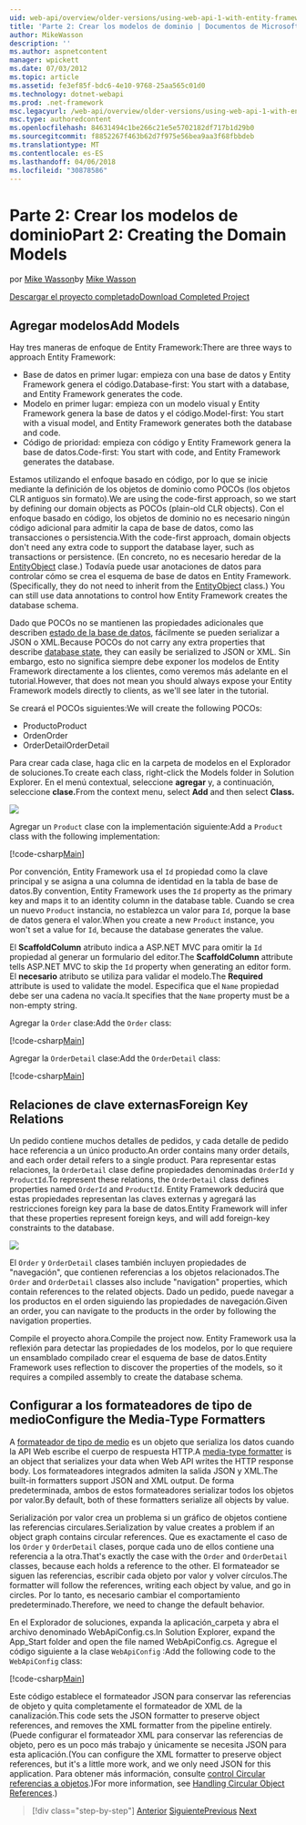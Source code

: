 ```yaml
---
uid: web-api/overview/older-versions/using-web-api-1-with-entity-framework-5/using-web-api-with-entity-framework-part-2
title: 'Parte 2: Crear los modelos de dominio | Documentos de Microsoft'
author: MikeWasson
description: ''
ms.author: aspnetcontent
manager: wpickett
ms.date: 07/03/2012
ms.topic: article
ms.assetid: fe3ef85f-bdc6-4e10-9768-25aa565c01d0
ms.technology: dotnet-webapi
ms.prod: .net-framework
msc.legacyurl: /web-api/overview/older-versions/using-web-api-1-with-entity-framework-5/using-web-api-with-entity-framework-part-2
msc.type: authoredcontent
ms.openlocfilehash: 84631494c1be266c21e5e5702182df717b1d29b0
ms.sourcegitcommit: f8852267f463b62d7f975e56bea9aa3f68fbbdeb
ms.translationtype: MT
ms.contentlocale: es-ES
ms.lasthandoff: 04/06/2018
ms.locfileid: "30878586"
---
```

<a name="part-2-creating-the-domain-models"></a><span data-ttu-id="8b70b-102">Parte 2: Crear los modelos de dominio</span><span class="sxs-lookup"><span data-stu-id="8b70b-102">Part 2: Creating the Domain Models</span></span>
====================
<span data-ttu-id="8b70b-103">por [Mike Wasson](https://github.com/MikeWasson)</span><span class="sxs-lookup"><span data-stu-id="8b70b-103">by [Mike Wasson](https://github.com/MikeWasson)</span></span>

[<span data-ttu-id="8b70b-104">Descargar el proyecto completado</span><span class="sxs-lookup"><span data-stu-id="8b70b-104">Download Completed Project</span></span>](http://code.msdn.microsoft.com/ASP-NET-Web-API-with-afa30545)

## <a name="add-models"></a><span data-ttu-id="8b70b-105">Agregar modelos</span><span class="sxs-lookup"><span data-stu-id="8b70b-105">Add Models</span></span>

<span data-ttu-id="8b70b-106">Hay tres maneras de enfoque de Entity Framework:</span><span class="sxs-lookup"><span data-stu-id="8b70b-106">There are three ways to approach Entity Framework:</span></span>

- <span data-ttu-id="8b70b-107">Base de datos en primer lugar: empieza con una base de datos y Entity Framework genera el código.</span><span class="sxs-lookup"><span data-stu-id="8b70b-107">Database-first: You start with a database, and Entity Framework generates the code.</span></span>
- <span data-ttu-id="8b70b-108">Modelo en primer lugar: empieza con un modelo visual y Entity Framework genera la base de datos y el código.</span><span class="sxs-lookup"><span data-stu-id="8b70b-108">Model-first: You start with a visual model, and Entity Framework generates both the database and code.</span></span>
- <span data-ttu-id="8b70b-109">Código de prioridad: empieza con código y Entity Framework genera la base de datos.</span><span class="sxs-lookup"><span data-stu-id="8b70b-109">Code-first: You start with code, and Entity Framework generates the database.</span></span>

<span data-ttu-id="8b70b-110">Estamos utilizando el enfoque basado en código, por lo que se inicie mediante la definición de los objetos de dominio como POCOs (los objetos CLR antiguos sin formato).</span><span class="sxs-lookup"><span data-stu-id="8b70b-110">We are using the code-first approach, so we start by defining our domain objects as POCOs (plain-old CLR objects).</span></span> <span data-ttu-id="8b70b-111">Con el enfoque basado en código, los objetos de dominio no es necesario ningún código adicional para admitir la capa de base de datos, como las transacciones o persistencia.</span><span class="sxs-lookup"><span data-stu-id="8b70b-111">With the code-first approach, domain objects don't need any extra code to support the database layer, such as transactions or persistence.</span></span> <span data-ttu-id="8b70b-112">(En concreto, no es necesario heredar de la [EntityObject](https://msdn.microsoft.com/library/system.data.objects.dataclasses.entityobject.aspx) clase.) Todavía puede usar anotaciones de datos para controlar cómo se crea el esquema de base de datos en Entity Framework.</span><span class="sxs-lookup"><span data-stu-id="8b70b-112">(Specifically, they do not need to inherit from the [EntityObject](https://msdn.microsoft.com/library/system.data.objects.dataclasses.entityobject.aspx) class.) You can still use data annotations to control how Entity Framework creates the database schema.</span></span>

<span data-ttu-id="8b70b-113">Dado que POCOs no se mantienen las propiedades adicionales que describen [estado de la base de datos](https://msdn.microsoft.com/library/system.data.entitystate.aspx), fácilmente se pueden serializar a JSON o XML.</span><span class="sxs-lookup"><span data-stu-id="8b70b-113">Because POCOs do not carry any extra properties that describe [database state](https://msdn.microsoft.com/library/system.data.entitystate.aspx), they can easily be serialized to JSON or XML.</span></span> <span data-ttu-id="8b70b-114">Sin embargo, esto no significa siempre debe exponer los modelos de Entity Framework directamente a los clientes, como veremos más adelante en el tutorial.</span><span class="sxs-lookup"><span data-stu-id="8b70b-114">However, that does not mean you should always expose your Entity Framework models directly to clients, as we'll see later in the tutorial.</span></span>

<span data-ttu-id="8b70b-115">Se creará el POCOs siguientes:</span><span class="sxs-lookup"><span data-stu-id="8b70b-115">We will create the following POCOs:</span></span>

- <span data-ttu-id="8b70b-116">Producto</span><span class="sxs-lookup"><span data-stu-id="8b70b-116">Product</span></span>
- <span data-ttu-id="8b70b-117">Orden</span><span class="sxs-lookup"><span data-stu-id="8b70b-117">Order</span></span>
- <span data-ttu-id="8b70b-118">OrderDetail</span><span class="sxs-lookup"><span data-stu-id="8b70b-118">OrderDetail</span></span>

<span data-ttu-id="8b70b-119">Para crear cada clase, haga clic en la carpeta de modelos en el Explorador de soluciones.</span><span class="sxs-lookup"><span data-stu-id="8b70b-119">To create each class, right-click the Models folder in Solution Explorer.</span></span> <span data-ttu-id="8b70b-120">En el menú contextual, seleccione **agregar** y, a continuación, seleccione **clase.**</span><span class="sxs-lookup"><span data-stu-id="8b70b-120">From the context menu, select **Add** and then select **Class.**</span></span>

![](using-web-api-with-entity-framework-part-2/_static/image1.png)

<span data-ttu-id="8b70b-121">Agregar un `Product` clase con la implementación siguiente:</span><span class="sxs-lookup"><span data-stu-id="8b70b-121">Add a `Product` class with the following implementation:</span></span>

[!code-csharp[Main](using-web-api-with-entity-framework-part-2/samples/sample1.cs)]

<span data-ttu-id="8b70b-122">Por convención, Entity Framework usa el `Id` propiedad como la clave principal y se asigna a una columna de identidad en la tabla de base de datos.</span><span class="sxs-lookup"><span data-stu-id="8b70b-122">By convention, Entity Framework uses the `Id` property as the primary key and maps it to an identity column in the database table.</span></span> <span data-ttu-id="8b70b-123">Cuando se crea un nuevo `Product` instancia, no establezca un valor para `Id`, porque la base de datos genera el valor.</span><span class="sxs-lookup"><span data-stu-id="8b70b-123">When you create a new `Product` instance, you won't set a value for `Id`, because the database generates the value.</span></span>

<span data-ttu-id="8b70b-124">El **ScaffoldColumn** atributo indica a ASP.NET MVC para omitir la `Id` propiedad al generar un formulario del editor.</span><span class="sxs-lookup"><span data-stu-id="8b70b-124">The **ScaffoldColumn** attribute tells ASP.NET MVC to skip the `Id` property when generating an editor form.</span></span> <span data-ttu-id="8b70b-125">El **necesario** atributo se utiliza para validar el modelo.</span><span class="sxs-lookup"><span data-stu-id="8b70b-125">The **Required** attribute is used to validate the model.</span></span> <span data-ttu-id="8b70b-126">Especifica que el `Name` propiedad debe ser una cadena no vacía.</span><span class="sxs-lookup"><span data-stu-id="8b70b-126">It specifies that the `Name` property must be a non-empty string.</span></span>

<span data-ttu-id="8b70b-127">Agregar la `Order` clase:</span><span class="sxs-lookup"><span data-stu-id="8b70b-127">Add the `Order` class:</span></span>

[!code-csharp[Main](using-web-api-with-entity-framework-part-2/samples/sample2.cs)]

<span data-ttu-id="8b70b-128">Agregar la `OrderDetail` clase:</span><span class="sxs-lookup"><span data-stu-id="8b70b-128">Add the `OrderDetail` class:</span></span>

[!code-csharp[Main](using-web-api-with-entity-framework-part-2/samples/sample3.cs)]

## <a name="foreign-key-relations"></a><span data-ttu-id="8b70b-129">Relaciones de clave externas</span><span class="sxs-lookup"><span data-stu-id="8b70b-129">Foreign Key Relations</span></span>

<span data-ttu-id="8b70b-130">Un pedido contiene muchos detalles de pedidos, y cada detalle de pedido hace referencia a un único producto.</span><span class="sxs-lookup"><span data-stu-id="8b70b-130">An order contains many order details, and each order detail refers to a single product.</span></span> <span data-ttu-id="8b70b-131">Para representar estas relaciones, la `OrderDetail` clase define propiedades denominadas `OrderId` y `ProductId`.</span><span class="sxs-lookup"><span data-stu-id="8b70b-131">To represent these relations, the `OrderDetail` class defines properties named `OrderId` and `ProductId`.</span></span> <span data-ttu-id="8b70b-132">Entity Framework deducirá que estas propiedades representan las claves externas y agregará las restricciones foreign key para la base de datos.</span><span class="sxs-lookup"><span data-stu-id="8b70b-132">Entity Framework will infer that these properties represent foreign keys, and will add foreign-key constraints to the database.</span></span>

![](using-web-api-with-entity-framework-part-2/_static/image2.png)

<span data-ttu-id="8b70b-133">El `Order` y `OrderDetail` clases también incluyen propiedades de "navegación", que contienen referencias a los objetos relacionados.</span><span class="sxs-lookup"><span data-stu-id="8b70b-133">The `Order` and `OrderDetail` classes also include "navigation" properties, which contain references to the related objects.</span></span> <span data-ttu-id="8b70b-134">Dado un pedido, puede navegar a los productos en el orden siguiendo las propiedades de navegación.</span><span class="sxs-lookup"><span data-stu-id="8b70b-134">Given an order, you can navigate to the products in the order by following the navigation properties.</span></span>

<span data-ttu-id="8b70b-135">Compile el proyecto ahora.</span><span class="sxs-lookup"><span data-stu-id="8b70b-135">Compile the project now.</span></span> <span data-ttu-id="8b70b-136">Entity Framework usa la reflexión para detectar las propiedades de los modelos, por lo que requiere un ensamblado compilado crear el esquema de base de datos.</span><span class="sxs-lookup"><span data-stu-id="8b70b-136">Entity Framework uses reflection to discover the properties of the models, so it requires a compiled assembly to create the database schema.</span></span>

## <a name="configure-the-media-type-formatters"></a><span data-ttu-id="8b70b-137">Configurar a los formateadores de tipo de medio</span><span class="sxs-lookup"><span data-stu-id="8b70b-137">Configure the Media-Type Formatters</span></span>

<span data-ttu-id="8b70b-138">A [formateador de tipo de medio](../../formats-and-model-binding/media-formatters.md) es un objeto que serializa los datos cuando la API Web escribe el cuerpo de respuesta HTTP.</span><span class="sxs-lookup"><span data-stu-id="8b70b-138">A [media-type formatter](../../formats-and-model-binding/media-formatters.md) is an object that serializes your data when Web API writes the HTTP response body.</span></span> <span data-ttu-id="8b70b-139">Los formateadores integrados admiten la salida JSON y XML.</span><span class="sxs-lookup"><span data-stu-id="8b70b-139">The built-in formatters support JSON and XML output.</span></span> <span data-ttu-id="8b70b-140">De forma predeterminada, ambos de estos formateadores serializar todos los objetos por valor.</span><span class="sxs-lookup"><span data-stu-id="8b70b-140">By default, both of these formatters serialize all objects by value.</span></span>

<span data-ttu-id="8b70b-141">Serialización por valor crea un problema si un gráfico de objetos contiene las referencias circulares.</span><span class="sxs-lookup"><span data-stu-id="8b70b-141">Serialization by value creates a problem if an object graph contains circular references.</span></span> <span data-ttu-id="8b70b-142">Que es exactamente el caso de los `Order` y `OrderDetail` clases, porque cada uno de ellos contiene una referencia a la otra.</span><span class="sxs-lookup"><span data-stu-id="8b70b-142">That's exactly the case with the `Order` and `OrderDetail` classes, because each holds a reference to the other.</span></span> <span data-ttu-id="8b70b-143">El formateador se siguen las referencias, escribir cada objeto por valor y volver círculos.</span><span class="sxs-lookup"><span data-stu-id="8b70b-143">The formatter will follow the references, writing each object by value, and go in circles.</span></span> <span data-ttu-id="8b70b-144">Por lo tanto, es necesario cambiar el comportamiento predeterminado.</span><span class="sxs-lookup"><span data-stu-id="8b70b-144">Therefore, we need to change the default behavior.</span></span>

<span data-ttu-id="8b70b-145">En el Explorador de soluciones, expanda la aplicación\_carpeta y abra el archivo denominado WebApiConfig.cs.</span><span class="sxs-lookup"><span data-stu-id="8b70b-145">In Solution Explorer, expand the App\_Start folder and open the file named WebApiConfig.cs.</span></span> <span data-ttu-id="8b70b-146">Agregue el código siguiente a la clase `WebApiConfig` :</span><span class="sxs-lookup"><span data-stu-id="8b70b-146">Add the following code to the `WebApiConfig` class:</span></span>

[!code-csharp[Main](using-web-api-with-entity-framework-part-2/samples/sample4.cs?highlight=11)]

<span data-ttu-id="8b70b-147">Este código establece el formateador JSON para conservar las referencias de objeto y quita completamente el formateador de XML de la canalización.</span><span class="sxs-lookup"><span data-stu-id="8b70b-147">This code sets the JSON formatter to preserve object references, and removes the XML formatter from the pipeline entirely.</span></span> <span data-ttu-id="8b70b-148">(Puede configurar el formateador XML para conservar las referencias de objeto, pero es un poco más trabajo y únicamente se necesita JSON para esta aplicación.</span><span class="sxs-lookup"><span data-stu-id="8b70b-148">(You can configure the XML formatter to preserve object references, but it's a little more work, and we only need JSON for this application.</span></span> <span data-ttu-id="8b70b-149">Para obtener más información, consulte [control Circular referencias a objetos](../../formats-and-model-binding/json-and-xml-serialization.md#handling_circular_object_references).)</span><span class="sxs-lookup"><span data-stu-id="8b70b-149">For more information, see [Handling Circular Object References](../../formats-and-model-binding/json-and-xml-serialization.md#handling_circular_object_references).)</span></span>

> [!div class="step-by-step"]
> <span data-ttu-id="8b70b-150">[Anterior](using-web-api-with-entity-framework-part-1.md)
> [Siguiente](using-web-api-with-entity-framework-part-3.md)</span><span class="sxs-lookup"><span data-stu-id="8b70b-150">[Previous](using-web-api-with-entity-framework-part-1.md)
[Next](using-web-api-with-entity-framework-part-3.md)</span></span>
